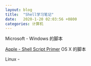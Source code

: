 ```yaml
---
layout: blog
title:  "Shell学习笔记"
date:   2020-1-20 02:03:56 +0800
categories: 计算机
---
```


> 

Microsoft - Windows 的脚本

[Apple - Shell Script Primer](https://developer.apple.com/library/archive/documentation/OpenSource/Conceptual/ShellScripting/Introduction/Introduction.html) OS X 的脚本

Linux - 

